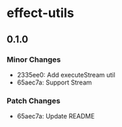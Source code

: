 # effect-utils

## 0.1.0

### Minor Changes

- 2335ee0: Add executeStream util
- 65aec7a: Support Stream

### Patch Changes

- 65aec7a: Update README
